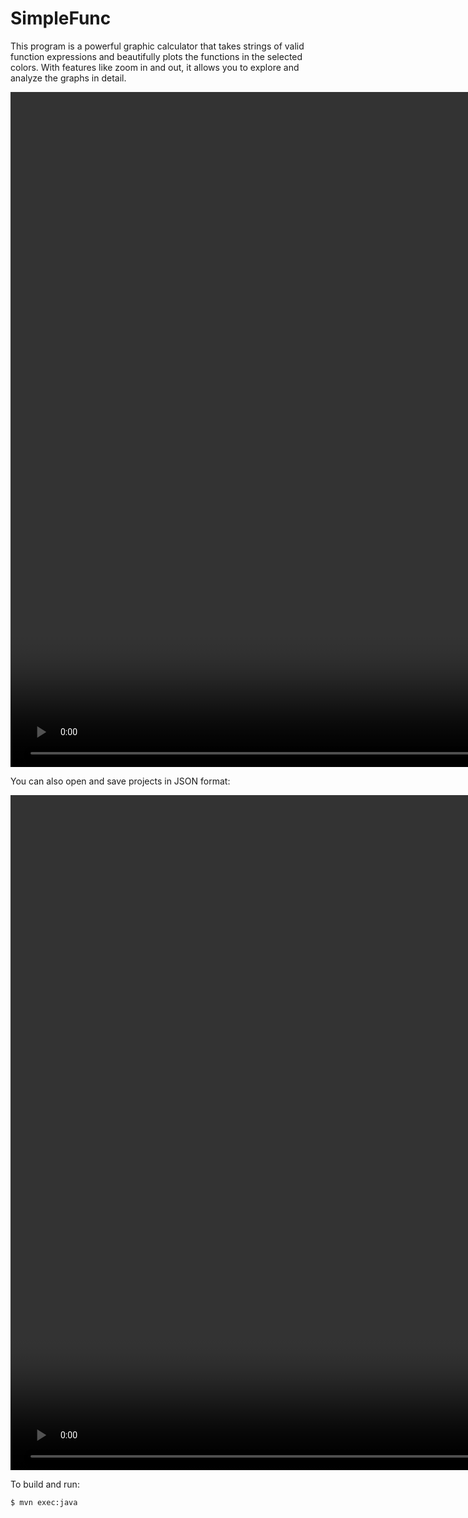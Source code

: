 # SimpleFunc

This program is a powerful graphic calculator that takes strings of valid function expressions and beautifully plots the functions in the selected colors. With features like zoom in and out, it allows you to explore and analyze the graphs in detail.

<video width="1920" height="1080" src="./res/Vid/intro.mp4"></video> 

You can also open and save projects in JSON format:

<video width="1920" height="1080" src="./res/Vid/openfile.mp4"></video>



To build and run:
```
$ mvn exec:java
```
